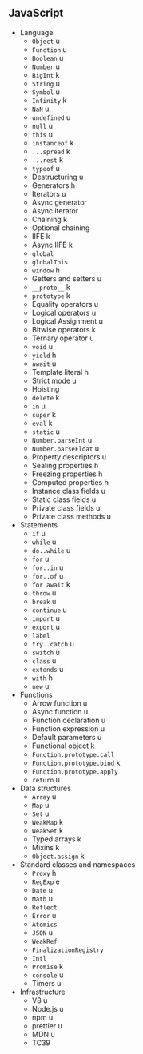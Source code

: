 ## JavaScript

- Language
  - `Object` u
  - `Function` u
  - `Boolean` u
  - `Number` u
  - `BigInt` k
  - `String` u
  - `Symbol` u
  - `Infinity` k
  - `NaN` u
  - `undefined` u
  - `null` u
  - `this` u
  - `instanceof` k
  - `...spread` k
  - `...rest` k
  - `typeof` u
  - Destructuring u
  - Generators h
  - Iterators u
  - Async generator 
  - Async iterator
  - Chaining k
  - Optional chaining
  - IIFE k
  - Async IIFE k
  - `global`
  - `globalThis`
  - `window` h
  - Getters and setters u
  - `__proto__` k
  - `prototype` k
  - Equality operators u
  - Logical operators u
  - Logical Assignment u
  - Bitwise operators k
  - Ternary operator u
  - `void` u
  - `yield` h
  - `await` u
  - Template literal h
  - Strict mode u
  - Hoisting
  - `delete` k 
  - `in` u
  - `super` k
  - `eval` k
  - `static` u
  - `Number.parseInt` u
  - `Number.parseFloat` u
  - Property descriptors u
  - Sealing properties h
  - Freezing properties h
  - Computed properties h
  - Instance class fields u
  - Static class fields u
  - Private class fields u
  - Private class methods u
- Statements
  - `if` u
  - `while` u
  - `do..while` u
  - `for` u
  - `for..in` u
  - `for..of` u
  - `for await` k
  - `throw` u
  - `break` u
  - `continue` u
  - `import` u
  - `export` u
  - `label` 
  - `try..catch` u
  - `switch` u
  - `class` u
  - `extends` u
  - `with` h
  - `new` u
- Functions
  - Arrow function u
  - Async function u
  - Function declaration u
  - Function expression u
  - Default parameters u
  - Functional object k
  - `Function.prototype.call` 
  - `Function.prototype.bind` k
  - `Function.prototype.apply`
  - `return` u
- Data structures
  - `Array` u
  - `Map` u
  - `Set` u
  - `WeakMap` k
  - `WeakSet` k
  - Typed arrays k
  - Mixins k
  - `Object.assign` k
- Standard classes and namespaces
  - `Proxy` h
  - `RegExp` e
  - `Date` u
  - `Math` u
  - `Reflect` 
  - `Error` u
  - `Atomics` 
  - `JSON` u
  - `WeakRef`
  - `FinalizationRegistry`
  - `Intl`
  - `Promise` k
  - `console` u
  - Timers u
- Infrastructure
  - V8 u
  - Node.js u
  - npm u
  - prettier u
  - MDN u
  - TC39
